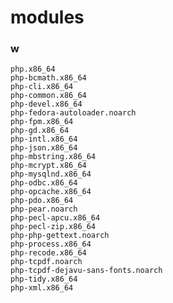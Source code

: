 modules
==============
### w
    php.x86_64
    php-bcmath.x86_64
    php-cli.x86_64
    php-common.x86_64
    php-devel.x86_64
    php-fedora-autoloader.noarch
    php-fpm.x86_64
    php-gd.x86_64
    php-intl.x86_64
    php-json.x86_64
    php-mbstring.x86_64
    php-mcrypt.x86_64
    php-mysqlnd.x86_64
    php-odbc.x86_64
    php-opcache.x86_64
    php-pdo.x86_64
    php-pear.noarch
    php-pecl-apcu.x86_64
    php-pecl-zip.x86_64
    php-php-gettext.noarch
    php-process.x86_64
    php-recode.x86_64
    php-tcpdf.noarch
    php-tcpdf-dejavu-sans-fonts.noarch
    php-tidy.x86_64
    php-xml.x86_64
